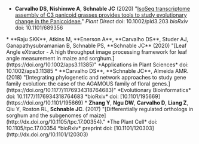 <script type='text/javascript' src='https://d1bxh8uas1mnw7.cloudfront.net/assets/embed.js'></script><script async src="https://badge.dimensions.ai/badge.js" charset="utf-8"></script><div data-badge-type="2" data-doi="10.1101/689356" data-hide-no-mentions="true" data-hide-less-than="2" class="altmetric-embed" style="float:right;"></div>
* **Carvalho DS**, **Nishimwe A**, **Schnable JC** (2020) "[IsoSeq transcriptome assembly of C3 panicoid grasses provides tools to study evolutionary change in the Panicoideae.](https://doi.org/10.1002/pld3.203)" *Plant Direct* doi: 10.1002/pld3.203 *bioRxiv* doi: 10.1101/689356
<div data-badge-type="2" data-doi="10.1002/aps3.11385" data-hide-no-mentions="true" data-hide-less-than="2" class="altmetric-embed" style="float:right;"></div>
* **Raju SKK**, Atkins M, **Enerson A**, **Carvalho DS**, Studer AJ, Ganapathysubramanian B, Schnable PS, **Schnable JC** (2020) "[Leaf Angle eXtractor - A high throughput image processing framework for leaf angle measurement in maize and sorghum.](https://doi.org/10.1002/aps3.11385)" *Applications in Plant Sciences* doi: 10.1002/aps3.11385
<div data-badge-type="2" data-doi="[10.1101/195669](https://doi.org/10.1101/195669)" data-hide-no-mentions="true" data-hide-less-than="2" class="altmetric-embed" style="float:right;"></div>
* **Carvalho DS**, **Schnable JC**, Almeida AMR. (2018) "[Integrating phylogenetic and network approaches to study gene family evolution: the case of the AGAMOUS family of floral genes.](https://doi.org/10.1177/1176934318764683)" *Evolutionary Bioinformatics* doi: 10.1177/1176934318764683 *bioRxiv* doi: [10.1101/195669](https://doi.org/10.1101/195669)
<div data-badge-type="2" data-doi="[10.1101/120303](http://dx.doi.org/10.1101/120303)" data-hide-no-mentions="true" data-hide-less-than="2" class="altmetric-embed" style="float:right;"></div>
*  <b>Zhang Y</b>, <b>Ngu DW</b>, <b>Carvalho D</b>, <b>Liang Z</b>, Qiu Y, Roston RL, <b>Schnable JC</b>. (2017) "[Differentially regulated orthologs in sorghum and the subgenomes of maize](http://dx.doi.org/10.1105/tpc.17.00354)." *The Plant Cell* doi: 10.1105/tpc.17.00354 *bioRxiv* preprint doi: [10.1101/120303](http://dx.doi.org/10.1101/120303)
